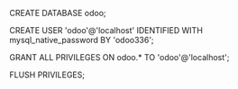 CREATE DATABASE odoo;

CREATE USER 'odoo'@'localhost' IDENTIFIED WITH mysql_native_password BY 'odoo336';

GRANT ALL PRIVILEGES ON odoo.* TO 'odoo'@'localhost';

FLUSH PRIVILEGES;

